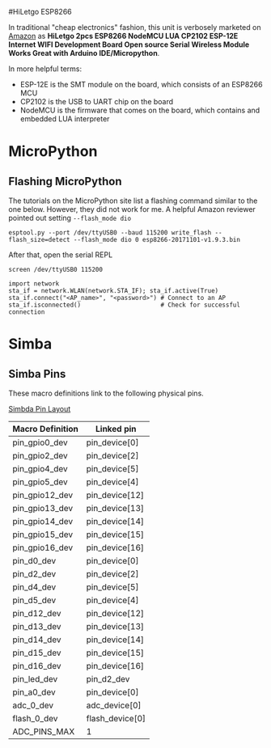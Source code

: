 #HiLetgo ESP8266

In traditional "cheap electronics" fashion, this unit is verbosely marketed on [Amazon](https://www.amazon.com/gp/product/B010N1SPRK) as __HiLetgo 2pcs ESP8266 NodeMCU LUA CP2102 ESP-12E Internet WIFI Development Board Open source Serial Wireless Module Works Great with Arduino IDE/Micropython__.

In more helpful terms:

* ESP-12E is the SMT module on the board, which consists of an ESP8266 MCU
* CP2102 is the USB to UART chip on the board
* NodeMCU is the firmware that comes on the board, which contains and embedded LUA interpreter

# MicroPython

## Flashing MicroPython

The tutorials on the MicroPython site list a flashing command similar to the one below.  However, they did not work for me.  A helpful Amazon reviewer pointed out setting `--flash_mode dio`

```
esptool.py --port /dev/ttyUSB0 --baud 115200 write_flash --flash_size=detect --flash_mode dio 0 esp8266-20171101-v1.9.3.bin
```

After that, open the serial REPL

```
screen /dev/ttyUSB0 115200
```

```
import network
sta_if = network.WLAN(network.STA_IF); sta_if.active(True)
sta_if.connect("<AP_name>", "<password>") # Connect to an AP
sta_if.isconnected()                      # Check for successful connection
```

# Simba

## Simba Pins

These macro definitions link to the following physical pins.

[Simbda Pin Layout](https://github.com/eerimoq/simba/blob/master/src/boards/esp12e/board.h)

| Macro Definition | Linked pin      |
|------------------|-----------------|
| pin_gpio0_dev    | pin_device[0]   |
| pin_gpio2_dev    | pin_device[2]   |
| pin_gpio4_dev    | pin_device[5]   |
| pin_gpio5_dev    | pin_device[4]   |
| pin_gpio12_dev   | pin_device[12]  |
| pin_gpio13_dev   | pin_device[13]  |
| pin_gpio14_dev   | pin_device[14]  |
| pin_gpio15_dev   | pin_device[15]  |
| pin_gpio16_dev   | pin_device[16]  |
| pin_d0_dev       | pin_device[0]   |
| pin_d2_dev       | pin_device[2]   |
| pin_d4_dev       | pin_device[5]   |
| pin_d5_dev       | pin_device[4]   |
| pin_d12_dev      | pin_device[12]  |
| pin_d13_dev      | pin_device[13]  |
| pin_d14_dev      | pin_device[14]  |
| pin_d15_dev      | pin_device[15]  |
| pin_d16_dev      | pin_device[16]  |
| pin_led_dev      | pin_d2_dev      |
| pin_a0_dev       | pin_device[0]   |
| adc_0_dev        | adc_device[0]   |
| flash_0_dev      | flash_device[0] |
| ADC_PINS_MAX     | 1               |
